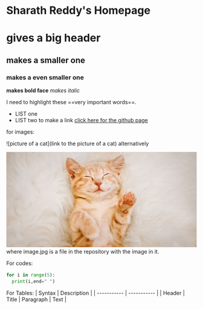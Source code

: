 # Sharath Reddy's Homepage

# gives a big header
## makes a smaller one
### makes a even smaller one
**makes bold face**
*makes italic*

I need to highlight these ==very important words==.

* LIST one
* LIST two
to make a link
[click here for the github page](https://github.com/Sharathmuthyala)

for images:

![picture of a cat](link to the picture of a cat)
alternatively

![picture](image.jpg)
where image.jpg is a file in the repository with the image in it.

For codes:

``` python
for i in range(5):
  print(i,end=" ")
```

For Tables:
| Syntax | Description |
| ----------- | ----------- |
| Header | Title | Paragraph | Text |
